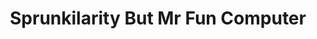 ---
slug: sprunkilarity-but-mr-fun-computer
title: Sprunkilarity But Mr Fun Computer
description: "Sprunkilarity But Mr Fun Computer is an exciting online game. Play for free directly in your browser!"
icon: /images/popular_mods/Sprunkilarity But Mr Fun Computer.png
url: https://wowtbc.net/sprunkin/sprunkilairity-mrfun/index.html
previewImage: /images/popular_mods/Sprunkilarity But Mr Fun Computer.png
type: popular mods

# SEO配置
seo:
  title: "Sprunkilarity But Mr Fun Computer - Play Free Online Game | Fun Browser Games"
  description: "Sprunkilarity But Mr Fun Computer - Play this fun online game for free in your browser. No download required!"
  ogImage: "/images/popular_mods/Sprunkilarity But Mr Fun Computer.png"
  keywords: "sprunkilarity-but-mr-fun-computer, online game, browser game, free game, popular mods game, play online"

videoUrls:
  - https://www.youtube.com/embed/example1
  - https://www.youtube.com/embed/example2

whyPlay:
  title: "Why Play Sprunkilarity But Mr Fun Computer?"
  items:
    - "Immersive Gameplay: Sprunkilarity But Mr Fun Computer offers an engaging and immersive gaming experience that will keep you entertained for hours"
    - "Challenging Levels: Test your skills with increasingly difficult challenges and obstacles"
    - "Beautiful Graphics: Enjoy stunning visuals and smooth animations that bring the game world to life"
    - "Regular Updates: New content and features are added regularly to keep the game fresh and exciting"
    - "Free to Play: Experience all the fun without spending a penny"
    - "Community Features: Connect with other players, share strategies, and compete for high scores"
    - "Cross-Platform: Play on any device with a web browser, no downloads required"

features:
  title: "Key Features of Sprunkilarity But Mr Fun Computer"
  image: "/images/popular_mods/Sprunkilarity But Mr Fun Computer.png"
  items:
    - "Intuitive Controls: Easy to learn controls make Sprunkilarity But Mr Fun Computer accessible for players of all skill levels"
    - "Multiple Game Modes: Enjoy various gameplay options that provide different challenges and experiences"
    - "Character Customization: Personalize your gaming experience with unique characters and items"
    - "Achievement System: Complete special tasks to earn rewards and recognition"
    - "Leaderboards: Compete with players worldwide and see who can achieve the highest scores"

characteristics:
  title: "Game Characteristics"
  image: "/images/popular_mods/Sprunkilarity But Mr Fun Computer.png"
  items:
    - "Genre: Popular mods game with elements of strategy and skill"
    - "Difficulty: Suitable for both casual gamers and those seeking a challenge"
    - "Play Time: Quick sessions or extended gameplay, depending on your preference"
    - "Art Style: Vibrant and engaging visuals that enhance the gaming experience"
    - "Sound Design: Immersive audio that complements the gameplay perfectly"

info: "Sprunkilarity But Mr Fun Computer is an exciting online game that offers players a unique and engaging gaming experience. With its intuitive controls, stunning visuals, and challenging gameplay, Sprunkilarity But Mr Fun Computer provides hours of entertainment for players of all ages and skill levels. Whether you're looking for a quick gaming session during a break or an extended play session, Sprunkilarity But Mr Fun Computer delivers an immersive experience that will keep you coming back for more. The game features multiple levels of increasing difficulty, ensuring that players are constantly challenged as they progress. With regular updates adding new content and features, Sprunkilarity But Mr Fun Computer remains fresh and exciting, providing endless entertainment options for its growing community of players."

howToPlayIntro: "Welcome to Sprunkilarity But Mr Fun Computer! This guide will walk you through the basics and help you master the game. Whether you're a beginner or looking to improve your skills, these tips and instructions will enhance your gaming experience."

howToPlaySteps:
  - title: "Getting Started"
    description: "Begin your Sprunkilarity But Mr Fun Computer adventure by familiarizing yourself with the controls. Use your keyboard or mouse to navigate through the game interface. The tutorial will guide you through the basic mechanics and help you understand the objectives."
  - title: "Understanding the Objectives"
    description: "In Sprunkilarity But Mr Fun Computer, your main goal is to progress through levels by completing specific objectives. Each level presents unique challenges that require different strategies and approaches."
  - title: "Mastering the Controls"
    description: "Practice using the controls to improve your precision and reaction time. Sprunkilarity But Mr Fun Computer requires quick reflexes and strategic thinking to overcome obstacles and defeat opponents."
  - title: "Utilizing Power-ups"
    description: "Collect power-ups throughout the game to enhance your abilities and overcome difficult challenges. Each power-up offers unique advantages that can be crucial for success."
  - title: "Developing Strategies"
    description: "As you progress in Sprunkilarity But Mr Fun Computer, develop effective strategies for different scenarios. Analyze patterns, anticipate challenges, and adapt your approach to maximize your performance."

faq:
  title: "Frequently Asked Questions about Sprunkilarity But Mr Fun Computer"
  items:
    - question: "Is Sprunkilarity But Mr Fun Computer free to play?"
      answer: "Yes, Sprunkilarity But Mr Fun Computer is completely free to play directly in your web browser. No downloads or purchases are required to enjoy the full game experience."
    - question: "Can I play Sprunkilarity But Mr Fun Computer on mobile devices?"
      answer: "Yes, Sprunkilarity But Mr Fun Computer is optimized for both desktop and mobile play. You can enjoy the game on any device with a web browser and internet connection."
    - question: "Are there any in-game purchases?"
      answer: "While Sprunkilarity But Mr Fun Computer is free to play, there may be optional in-game purchases available for cosmetic items or additional features that don't affect core gameplay."
    - question: "How often is Sprunkilarity But Mr Fun Computer updated?"
      answer: "The developers regularly update Sprunkilarity But Mr Fun Computer with new content, features, and improvements based on player feedback and game performance."
    - question: "Can I play Sprunkilarity But Mr Fun Computer offline?"
      answer: "Currently, Sprunkilarity But Mr Fun Computer requires an internet connection to play as it's a browser-based online game."
    - question: "Is Sprunkilarity But Mr Fun Computer suitable for children?"
      answer: "Yes, Sprunkilarity But Mr Fun Computer is designed to be family-friendly and suitable for players of all ages."
    - question: "How do I report bugs or issues?"
      answer: "If you encounter any problems while playing Sprunkilarity But Mr Fun Computer, you can report them through the game's support page or contact the developers directly through their website."
    - question: "Still Have Questions?"
      answer: "If you have additional questions about Sprunkilarity But Mr Fun Computer that aren't covered in this FAQ, please visit our support center or contact our customer service team for assistance."
---